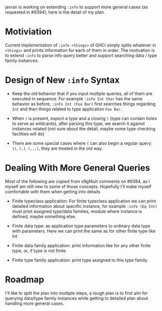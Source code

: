 
javran is working on extending `:info` to support more general cases (as requested in #9394), here is the detail of my plan.

# Motiviation


Current implementation of `:info <things>` of GHCi simply splits whatever in `<things>` and prints information for each of them in order.
The motivation is to extend `:info` to parse info query better and support searching data / type family instances.

# Design of New `:info` Syntax

- Keep the old behavior that if you input multiple queries, all of them are executed in sequence. For example `:info Int Char` has the same behavior as before, `:info Int (Foo Bar)` first searches things regarding `Int` and then things related to type application `Foo Bar`.

- When `(` is present, expect a type and a closing `)` (type can contain holes to serve as wildcards), after parsing this type, we search it against instances related (not sure about the detail, maybe some type checking facilities will do)

- There are some special cases where `(` can also begin a regular query: `()`, `(,)`, `(,,,)`, they are treated in the old way.

# Dealing With More General Queries


Most of the following are copied from s9gf4ult comments on #9394, as I myself am still new to some of those concepts.
Hopefully I'll make myself comfortable with them when getting into details

- Finite typeclass application: For finite typeclass application we can print detailed information about specific instance, for example `:info (Eq Int)` must print assigned type/data families, module where instance is defined, maybe something else.

- Finite data type: as application type parameters to ordinary data type with parameters. Here we can print the same as for other finite type like Int

- Finite data family application: print information like for any other finite type, or, if type is not finite

- Finite type family application: print type assigned to this type family.

# Roadmap


I'll like to split the plan into multiple steps, a rough plan is to first aim for querying data/type family instances while getting to detailed plan about handling more general cases.
